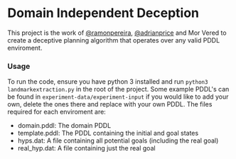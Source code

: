 
# Domain Independent Deception
This project is the work of [@ramonpereira](https://github.com/ramonpereira), [@adrianprice](https://github.com/https://github.com/adrianprice) and Mor Vered to create a deceptive planning algorithm that operates over any valid PDDL enviroment. 

### Usage
To run the code, ensure you have python 3 installed and run `python3 landmarkextraction.py` in the root of the project. Some example PDDL's can be found in `experiment-data/experiment-input` if you would like to add your own, delete the ones there and replace with your own PDDL. The files required for each enviroment are:
* domain.pddl: The domain PDDL
* template.pddl: The PDDL containing the initial and goal states
* hyps.dat: A file containing all potential goals (including the real goal)
* real_hyp.dat: A file containing just the real goal